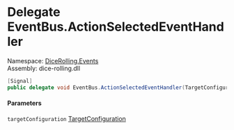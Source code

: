 # <a id="DiceRolling_Events_EventBus_ActionSelectedEventHandler"></a> Delegate EventBus.ActionSelectedEventHandler

Namespace: [DiceRolling.Events](DiceRolling.Events.md)  
Assembly: dice\-rolling.dll  

```csharp
[Signal]
public delegate void EventBus.ActionSelectedEventHandler(TargetConfiguration targetConfiguration)
```

#### Parameters

`targetConfiguration` [TargetConfiguration](DiceRolling.Targets.TargetConfiguration.md)

